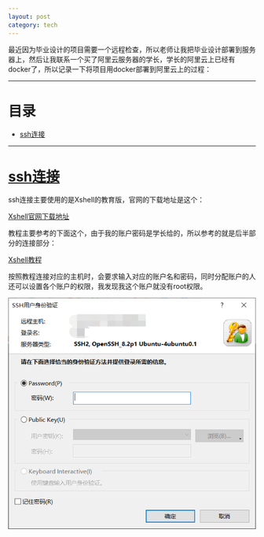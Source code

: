 ```yaml
---
layout: post
category: tech
---
```


最近因为毕业设计的项目需要一个远程检查，所以老师让我把毕业设计部署到服务器上，然后让我联系一个买了阿里云服务器的学长，学长的阿里云上已经有docker了，所以记录一下将项目用docker部署到阿里云上的过程：

---

# 目录
- [ssh连接](#ssh连接)

---
# [ssh连接](#ssh连接)

ssh连接主要使用的是Xshell的教育版，官网的下载地址是这个：

[Xshell官网下载地址](#https://www.netsarang.com/zh/free-for-home-school/)

教程主要参考的下面这个，由于我的账户密码是学长给的，所以参考的就是后半部分的连接部分：

[Xshell教程](#https://zhuanlan.zhihu.com/p/54643053)

按照教程连接对应的主机时，会要求输入对应的账户名和密码，同时分配账户的人还可以设置各个账户的权限，我发现我这个账户就没有root权限。

![Xshell的身份验证](/img/20210421/xshell的身份验证.png)

